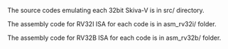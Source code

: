 The source codes emulating each 32bit Skiva-V is in src/ directory.

The assembly code for RV32I ISA for each code is in asm_rv32i/ folder. 

The assembly code for RV32B ISA for each code is in asm_rv32b/ folder. 
